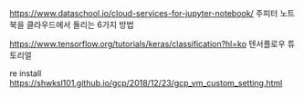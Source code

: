 https://www.dataschool.io/cloud-services-for-jupyter-notebook/
주피터 노트북을 클라우드에서 돌리는 6가지 방법

https://www.tensorflow.org/tutorials/keras/classification?hl=ko
텐서플로우 튜토리얼


re install https://shwksl101.github.io/gcp/2018/12/23/gcp_vm_custom_setting.html